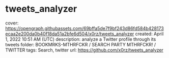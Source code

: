 # tweets_analyzer

cover: https://opengraph.githubassets.com/69bffa5de7f9bf243d86fd584b428173ecaa2e200da0b40f18da51a2bfe6d504/x0rz/tweets_analyzer
created: April 1, 2022 10:51 AM (UTC)
description: analyze a Twitter profile through its tweets
folder: BOOKMRKS-MTHRFCKR / SEARCH PARTY MTHRFCKR! / TWITTER
tags: Search, twitter
url: https://github.com/x0rz/tweets_analyzer